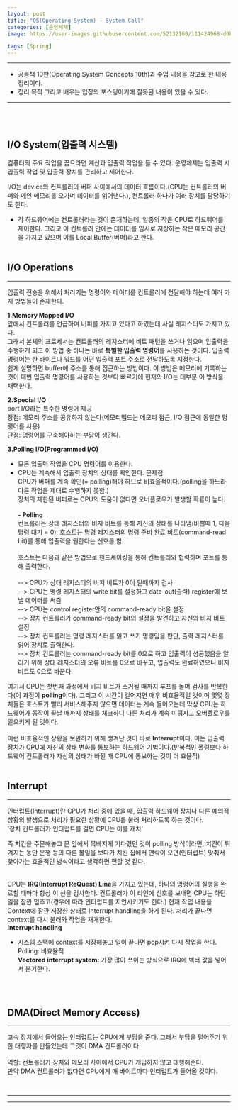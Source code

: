 ```yaml
---
layout: post
title: "OS(Operating System) - System Call"
categories: [운영체제]
image: https://user-images.githubusercontent.com/52132160/111424968-d0bd1080-8735-11eb-9e1f-d00f6fe35243.png

tags: [Spring]
---
```



---

- 공룡책 10판(Operating System Concepts 10th)과 수업 내용을 참고로 한 내용 정리이다. 
- 정리 목적 그리고 배우는 입장의 포스팅이기에 잘못된 내용이 있을 수 있다.


---

<br><br>

## I/O System(입출력 시스템)

컴퓨터의 주요 작업을 꼽으라면 계산과 입출력 작업을 들 수 있다.
운영체제는 입출력 시 입출력 작업 및 입출력 장치를 관리하고 제어한다.

I/O는 device와 컨트롤러의 버퍼 사이에서의 데이터 흐름이다.(CPU는 컨트롤러의 버퍼와 메인 메모리를 오가며 데이터를 읽어낸다.), 컨트롤러 하나가 여러 장치를 담당하기도 한다.
<br>

- 각 하드웨어에는 컨트롤러라는 것이 존재하는데, 일종의 작은 CPU로 하드웨어를 제어한다. 그리고 이 컨트롤러 안에는 데이터를 임시로 저장하는 작은 메모리 공간을 가지고 있으며 이를 Local Buffer(버퍼)라고 한다.
  <br>
  <br>

## I/O Operations

---

입출력 전송을 위해서 처리기는 명령어와 데이터를 컨트롤러에 전달해야 하는데 여러 가지 방법들이 존재한다.

**1.Memory Mapped I/O** <br>
앞에서 컨트롤러를 언급하며 버퍼를 가지고 있다고 하였는데 사실 레지스터도 가지고 있다.
<br>
그래서 본체의 프로세서는 컨트롤러의 레지스터에 비트 패턴을 쓰거나 읽으며 입출력을 수행하게 되고 이 방법 중 하나는 바로 **특별한 입출력 명령어**를 사용하는 것이다.
입출력 명령어는 한 바이트나 워드를 어떤 입출력 포트 주소로 전달하도록 지정한다.
<br>
쉽게 설명하면 buffer에 주소를 통해 접근하는 방법이다.
이 방법은 메모리에 기록하는 것이 매번 입출력 명령어를 사용하는 것보다 빠르기에 현재의 I/O는 대부분 이 방식을 채택한다.
<br>

**2.Special I/O:**<br>
port I/O라는 특수한 명령어 제공 <br>
장점: 메모리 주소를 공유하지 않는다(메모리맵드는 메모리 접근, I/O 접근에 동일한 명령어를 사용)<br>
단점: 명령어를 구축해야하는 부담이 생긴다.

**3.Polling I/O(Programmed I/O)**<br>

- 모든 입출력 작업을 CPU 명령어를 이용한다.
- CPU는 계속해서 입출력 장치의 상태를 확인한다.
  문제점: <br>
  CPU가 버퍼를 계속 확인(= polling)해야 하므로 비효율적이다.(polling을 하느라 다른 작업을 제대로 수행하지 못함.)<br>
  장치의 제한된 버퍼로는 CPU의 도움이 없다면 오버플로우가 발생할 확률이 높다.
  <br>
  <br>
  **- Polling**<br>
  컨트롤러는 상태 레지스터의 비지 비트를 통해 자신의 상태를 나타냄(바쁠때 1, 다음 명령 대기 = 0), 호스트는 명령 레지스터의 명령 준비 완료 비트(command-read bit)를 통해 입출력을 원한다는 신호를 함.<br><br>
  호스트는 다음과 같은 방법으로 핸드셰이킹을 통해 컨트롤러와 협력하며 포트를 통해 출력한다.
  <br><br>
  --> CPU가 상태 레지스터의 비지 비트가 0이 될때까지 검사<br>
  --> CPU는 명령 레지스터의 write bit를 설정하고 data-out(출력) register에 보낼 데이터를 써줌<br>
  --> CPU는 control register안의 command-ready bit을 설정<br>
  --> 장치 컨트롤러가 command-ready bit의 설정을 발견하고 자신의 비지 비트 설정<br>
  --> 장치 컨트롤러는 명령 레지스터를 읽고 쓰기 명령임을 판단, 출력 레지스터를 읽어 장치로 출력한다.<br>
  --> 장치 컨트롤러는 command-ready bit를 0으로 하고 입출력이 성공했음을 알리기 위해 상태 레지스터의 오류 비트를 0으로 바꾸고, 입출력도 완료하였으니 비지 비트도 0으로 바꾼다.<br>

여기서 CPU는 첫번째 과정에서 비지 비트가 소거될 때까지 루프를 돌며 검사를 반복한다(이 과정이 **polling**이다). 그리고 이 시간이 길어지면 매우 비효율적일 것이며 몇몇 장치들은 호스트가 빨리 서비스해주지 않으면 데이터는 계속 들어오는데 막상 CPU는 하드웨어가 동작이 끝날 때까지 상태를 체크하니 다른 처리가 계속 미뤄지고 오버플로우를 일으키게 될 것이다.
<br><br>
이런 비효율적인 상황을 보완하기 위해 생겨난 것이 바로 **Interrupt**이다. 이는 입출력 장치가 CPU에 자신의 상태 변화를 통보하는 하드웨어 기법이다.(반복적인 폴링보다 하드웨어 컨트롤러가 자신의 상태가 바뀔 때 CPU에 통보하는 것이 더 효율적)
<br><br>

## Interrupt

---

인터럽트(Interrupt)란 CPU가 처리 중에 있을 때, 입출력 하드웨어 장치나 다른 예외적 상황의 발생으로 처리가 필요한 상황에 CPU를 불러 처리하도록 하는 것이다.<br>
'장치 컨트롤러가 인터럽트를 걸면 CPU는 이를 캐치'
<br>

즉 치킨을 주문해놓고 문 앞에서 목빠지게 기다렸던 것이 polling 방식이라면, 치킨이 튀겨지는 동안 은행 등의 다른 볼일을 보다가 치킨 집에서 연락이 오면(인터럽트) 맞춰서 찾아가는 효율적인 방식이라고 생각하면 편할 것 같다.
<br><br>

CPU는 **IRQ(Interrupt ReQuest) Line**을 가지고 있는데, 하나의 명령어의 실행을 완료할 때마다 항상 이 선을 검사한다. 컨트롤러가 이 라인에 신호를 보내면 CPU는 하던 일을 잠깐 멈추고(경우에 따라 인터럽트를 지연시키기도 한다.) 현재 작업 내용을 Context에 잠깐 저장한 상태로 Interrupt handling을 하게 된다. 처리가 끝나면 context를 다시 불러와 작업을 재개한다.
<br>
**Interrupt handling** <br>
- 시스템 스택에 context를 저장해놓고 일이 끝나면 pop시켜 다시 작업을 한다. <br>
Polling: 비효율적 <br>
**Vectored interrupt system:** 가장 많이 쓰이는 방식으로 IRQ에 벡터 값을 넣어서 분기한다.

<br>
<br>

## DMA(Direct Memory Access)

---

고속 장치에서 들어오는 인터럽트는 CPU에게 부담을 준다. 그래서 부담을 덜어주기 위한 대행자를 만들었는데 그것이 DMA 컨트롤러이다. <br>
<br>
역할: 컨트롤러가 장치와 메모리 사이에서 CPU가 개입하지 않고 대행해준다.
<br>
만약 DMA 컨트롤러가 없다면 CPU에게 매 바이트마다 인터럽트가 들어올 것이다. 


<br>

---

---
